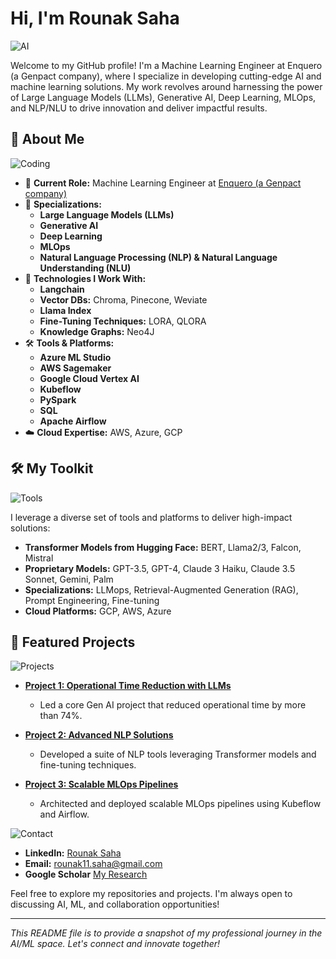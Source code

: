 # Hi, I'm Rounak Saha

![AI](https://i.giphy.com/media/v1.Y2lkPTc5MGI3NjExeXl3MW1kcGx5c20yMjQxYnljdTFqc2p3OHpkeDB1b3UwenpwZzVxbiZlcD12MV9pbnRlcm5hbF9naWZfYnlfaWQmY3Q9Zw/MPxg9U887PS0B8XT4J/giphy.gif)

Welcome to my GitHub profile! I'm a Machine Learning Engineer at Enquero (a Genpact company), where I specialize in developing cutting-edge AI and machine learning solutions. My work revolves around harnessing the power of Large Language Models (LLMs), Generative AI, Deep Learning, MLOps, and NLP/NLU to drive innovation and deliver impactful results.

## 🧠 About Me

![Coding](https://images.app.goo.gl/BgofMTzGoWS8d6Kv5.gif)

- 🔭 **Current Role:** Machine Learning Engineer at [Enquero (a Genpact company)](https://www.enquero.com/)
- 🌱 **Specializations:**
  - **Large Language Models (LLMs)**
  - **Generative AI**
  - **Deep Learning**
  - **MLOps**
  - **Natural Language Processing (NLP) & Natural Language Understanding (NLU)**
- 🚀 **Technologies I Work With:**
  - **Langchain**
  - **Vector DBs:** Chroma, Pinecone, Weviate
  - **Llama Index**
  - **Fine-Tuning Techniques:** LORA, QLORA
  - **Knowledge Graphs:** Neo4J
- 🛠️ **Tools & Platforms:**
  - **Azure ML Studio**
  - **AWS Sagemaker**
  - **Google Cloud Vertex AI**
  - **Kubeflow**
  - **PySpark**
  - **SQL**
  - **Apache Airflow**
- ☁️ **Cloud Expertise:** AWS, Azure, GCP

## 🛠️ My Toolkit

![Tools](https://cdn.dribbble.com/users/730703/screenshots/6581243/avento.gif)

I leverage a diverse set of tools and platforms to deliver high-impact solutions:
- **Transformer Models from Hugging Face:** BERT, Llama2/3, Falcon, Mistral
- **Proprietary Models:** GPT-3.5, GPT-4, Claude 3 Haiku, Claude 3.5 Sonnet, Gemini, Palm
- **Specializations:** LLMops, Retrieval-Augmented Generation (RAG), Prompt Engineering, Fine-tuning
- **Cloud Platforms:** GCP, AWS, Azure

## 🌟 Featured Projects

![Projects](https://i.giphy.com/media/v1.Y2lkPTc5MGI3NjExNzFycHoxYWxiMjBubnJ6cHVhanQ5YjdsdzN3bzF1MDdxOXU0cDl0cSZlcD12MV9pbnRlcm5hbF9naWZfYnlfaWQmY3Q9Zw/Z6tx63iyaeAiJETvQp/giphy.gif)

- **[Project 1: Operational Time Reduction with LLMs](#)**
  - Led a core Gen AI project that reduced operational time by more than 74%.

- **[Project 2: Advanced NLP Solutions](#)**
  - Developed a suite of NLP tools leveraging Transformer models and fine-tuning techniques.

- **[Project 3: Scalable MLOps Pipelines](#)**
  - Architected and deployed scalable MLOps pipelines using Kubeflow and Airflow.

![Contact](https://i.giphy.com/media/v1.Y2lkPTc5MGI3NjExM3JxdXdpcTg2ZTVpeGY3OGplaXZ1OTM5eHN0Zm53cGFhNzRmY3UxciZlcD12MV9pbnRlcm5hbF9naWZfYnlfaWQmY3Q9Zw/AauWy8FQcZyi5t7rfH/giphy.gif)
- **LinkedIn:** [Rounak Saha](https://www.linkedin.com/in/rounak-saha-8b2963133/)
- **Email:** [rounak11.saha@gmail.com](mailto:rounak11.saha@gmail.com)
- **Google Scholar** [My Research](https://scholar.google.com/citations?user=g-5SjTIAAAAJ&hl=en) 

Feel free to explore my repositories and projects. I'm always open to discussing AI, ML, and collaboration opportunities!

---

*This README file is to provide a snapshot of my professional journey in the AI/ML space. Let's connect and innovate together!*
